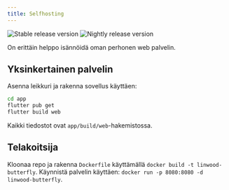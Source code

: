 ```yaml
---
title: Selfhosting
---
```


![Stable release version](https://img.shields.io/badge/dynamic/yaml?color=c4840d\&label=Stable\&query=%24.version\&url=https%3A%2F%2Fraw.githubusercontent.com%2FLinwoodDev%2Fbutterfly%2Fstable%2Fapp%2Fpubspec.yaml\&style=for-the-badge)
![Nightly release version](https://img.shields.io/badge/dynamic/yaml?color=f7d28c\&label=Nightly\&query=%24.version\&url=https%3A%2F%2Fraw.githubusercontent.com%2FLinwoodDev%2Fbutterfly%2Fnightly%2Fapp%2Fpubspec.yaml\&style=for-the-badge)

On erittäin helppo isännöidä oman perhonen web palvelin.

## Yksinkertainen palvelin

Asenna leikkuri ja rakenna sovellus käyttäen:

```bash
cd app
flutter pub get
flutter build web
```

Kaikki tiedostot ovat `app/build/web`-hakemistossa.

## Telakoitsija

Kloonaa repo ja rakenna `Dockerfile` käyttämällä `docker build -t linwood-butterfly`.
Käynnistä palvelin käyttäen: `docker run -p 8080:8080 -d linwood-butterfly`.
